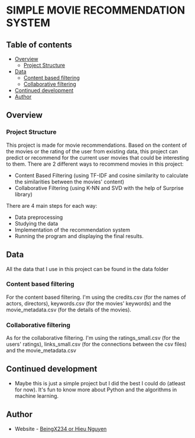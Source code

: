 # SIMPLE MOVIE RECOMMENDATION SYSTEM

## Table of contents

- [Overview](#overview)
  - [Project Structure](#project-structure)
- [Data](#data)
  - [Content based filtering](#content-based-filtering)
  - [Collaborative filtering](#collaborative-filtering)
- [Continued development](#continued-development)
- [Author](#author)

## Overview

### Project Structure

This project is made for movie recommendations. Based on the content of the movies or the rating of the user from existing data, this project can predict or recommend for the current user movies that could be interesting to them.
There are 2 different ways to recommend movies in this project:
+ Content Based Filtering (using TF-IDF and cosine similarity to calculate the similarities between the movies' content)
+ Collaborative Filtering (using K-NN and SVD with the help of Surprise library)

There are 4 main steps for each way:
+ Data preprocessing
+ Studying the data
+ Implementation of the recommendation system
+ Running the program and displaying the final results.

## Data

All the data that I use in this project can be found in the data folder 

### Content based filtering

For the content based filtering. I'm using the credits.csv (for the names of actors, directors), keywords.csv (for the movies' keywords) and the movie_metadata.csv (for the details of the movies).

### Collaborative filtering

As for the collaborative filtering. I'm using the ratings_small.csv (for the users' ratings), links_small.csv (for the connections between the csv files) and the movie_metadata.csv


## Continued development

- Maybe this is just a simple project but I did the best I could do (atleast for now). It's fun to know more about Python and the algorithms in machine learning.


## Author

- Website - [BeingX234 or Hieu Nguyen](https://github.com/BeingX234)

